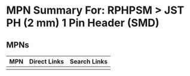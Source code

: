 



# MPN Summary For: RPHPSM > JST PH (2 mm) 1 Pin Header (SMD)

## MPNs
  

|MPN|Direct Links|Search Links|
| :--- | :--- | :--- |
||||
